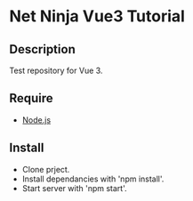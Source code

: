 # Net Ninja Vue3 Tutorial

## Description

Test repository for Vue 3.

## Require

- [Node.js](https://nodejs.org/en/)


## Install

- Clone prject.
- Install dependancies with 'npm install'.
- Start server with 'npm start'.


